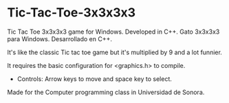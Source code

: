 # Tic-Tac-Toe-3x3x3x3
Tic Tac Toe 3x3x3x3 game for Windows. Developed in C++.
Gato 3x3x3x3 para Windows. Desarrollado en C++.

It's like the classic Tic tac toe game but it's multiplied by 9 and a lot funnier.

It requires the basic configuration for <graphics.h> to compile.

- Controls: Arrow keys to move and space key to select.


Made for the Computer programming class in Universidad de Sonora.


